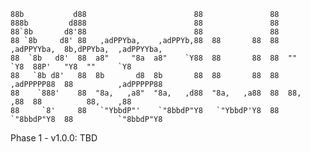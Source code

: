 	  
	                                                                                                  
	88b           d88                        88               88                                      
	888b         d888                        88               88                                      
	88`8b       d8'88                        88               88                                      
	88 `8b     d8' 88   ,adPPYba,    ,adPPYb,88  88       88  88  ,adPPYYba,  8b,dPPYba,  ,adPPYYba,  
	88  `8b   d8'  88  a8"     "8a  a8"    `Y88  88       88  88  ""     `Y8  88P'   "Y8  ""     `Y8  
	88   `8b d8'   88  8b       d8  8b       88  88       88  88  ,adPPPPP88  88          ,adPPPPP88  
	88    `888'    88  "8a,   ,a8"  "8a,   ,d88  "8a,   ,a88  88  88,    ,88  88          88,    ,88  
	88     `8'     88   `"YbbdP"'    `"8bbdP"Y8   `"YbbdP'Y8  88  `"8bbdP"Y8  88          `"8bbdP"Y8

Phase 1 - v1.0.0:
TBD